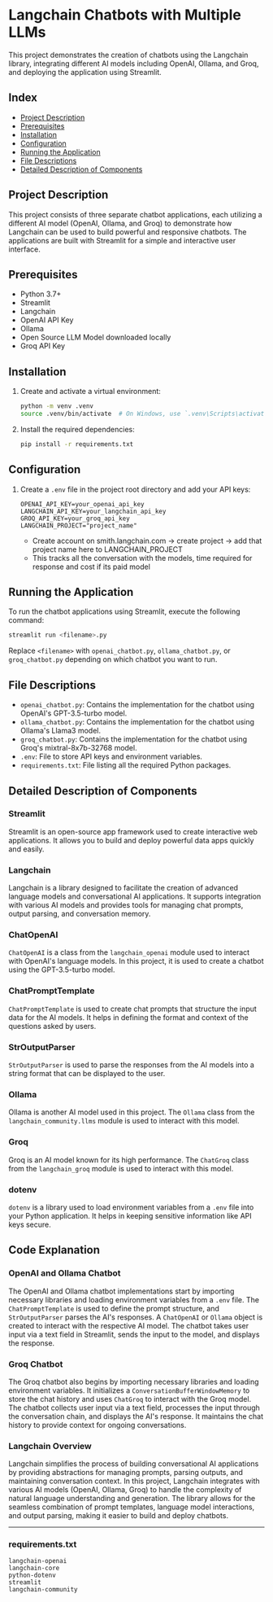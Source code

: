 # Langchain Chatbots with Multiple LLMs

This project demonstrates the creation of chatbots using the Langchain library, integrating different AI models including OpenAI, Ollama, and Groq, and deploying the application using Streamlit.

## Index

- [Project Description](#project-description)
- [Prerequisites](#prerequisites)
- [Installation](#installation)
- [Configuration](#configuration)
- [Running the Application](#running-the-application)
- [File Descriptions](#file-descriptions)
- [Detailed Description of Components](#detailed-description-of-components)

## Project Description

This project consists of three separate chatbot applications, each utilizing a different AI model (OpenAI, Ollama, and Groq) to demonstrate how Langchain can be used to build powerful and responsive chatbots. The applications are built with Streamlit for a simple and interactive user interface.

## Prerequisites

- Python 3.7+
- Streamlit
- Langchain
- OpenAI API Key
- Ollama
- Open Source LLM Model downloaded locally
- Groq API Key

## Installation

1. Create and activate a virtual environment:
    ```bash
    python -m venv .venv
    source .venv/bin/activate  # On Windows, use `.venv\Scripts\activate`
    ```

2. Install the required dependencies:
    ```bash
    pip install -r requirements.txt
    ```

## Configuration

1. Create a `.env` file in the project root directory and add your API keys:
    ```
    OPENAI_API_KEY=your_openai_api_key
    LANGCHAIN_API_KEY=your_langchain_api_key
    GROQ_API_KEY=your_groq_api_key
    LANGCHAIN_PROJECT="project_name" 
    ```
    - Create account on smith.langchain.com -> create project -> add that project name here to LANGCHAIN_PROJECT
    - This tracks all the conversation with the models, time required for response and cost if its paid model
## Running the Application

To run the chatbot applications using Streamlit, execute the following command:

```bash
streamlit run <filename>.py
```

Replace `<filename>` with `openai_chatbot.py`, `ollama_chatbot.py`, or `groq_chatbot.py` depending on which chatbot you want to run.

## File Descriptions

- `openai_chatbot.py`: Contains the implementation for the chatbot using OpenAI's GPT-3.5-turbo model.
- `ollama_chatbot.py`: Contains the implementation for the chatbot using Ollama's Llama3 model.
- `groq_chatbot.py`: Contains the implementation for the chatbot using Groq's mixtral-8x7b-32768 model.
- `.env`: File to store API keys and environment variables.
- `requirements.txt`: File listing all the required Python packages.

## Detailed Description of Components

### Streamlit

Streamlit is an open-source app framework used to create interactive web applications. It allows you to build and deploy powerful data apps quickly and easily.

### Langchain

Langchain is a library designed to facilitate the creation of advanced language models and conversational AI applications. It supports integration with various AI models and provides tools for managing chat prompts, output parsing, and conversation memory.

### ChatOpenAI

`ChatOpenAI` is a class from the `langchain_openai` module used to interact with OpenAI's language models. In this project, it is used to create a chatbot using the GPT-3.5-turbo model.

### ChatPromptTemplate

`ChatPromptTemplate` is used to create chat prompts that structure the input data for the AI models. It helps in defining the format and context of the questions asked by users.

### StrOutputParser

`StrOutputParser` is used to parse the responses from the AI models into a string format that can be displayed to the user.

### Ollama

Ollama is another AI model used in this project. The `Ollama` class from the `langchain_community.llms` module is used to interact with this model.

### Groq

Groq is an AI model known for its high performance. The `ChatGroq` class from the `langchain_groq` module is used to interact with this model.

### dotenv

`dotenv` is a library used to load environment variables from a `.env` file into your Python application. It helps in keeping sensitive information like API keys secure.

## Code Explanation
### OpenAI and Ollama Chatbot

The OpenAI and Ollama chatbot implementations start by importing necessary libraries and loading environment variables from a `.env` file. The `ChatPromptTemplate` is used to define the prompt structure, and `StrOutputParser` parses the AI's responses. A `ChatOpenAI` or `Ollama` object is created to interact with the respective AI model. The chatbot takes user input via a text field in Streamlit, sends the input to the model, and displays the response.

### Groq Chatbot

The Groq chatbot also begins by importing necessary libraries and loading environment variables. It initializes a `ConversationBufferWindowMemory` to store the chat history and uses `ChatGroq` to interact with the Groq model. The chatbot collects user input via a text field, processes the input through the conversation chain, and displays the AI's response. It maintains the chat history to provide context for ongoing conversations.

### Langchain Overview

Langchain simplifies the process of building conversational AI applications by providing abstractions for managing prompts, parsing outputs, and maintaining conversation context. In this project, Langchain integrates with various AI models (OpenAI, Ollama, Groq) to handle the complexity of natural language understanding and generation. The library allows for the seamless combination of prompt templates, language model interactions, and output parsing, making it easier to build and deploy chatbots.

---

### requirements.txt

```plaintext
langchain-openai
langchain-core
python-dotenv
streamlit
langchain-community
```

